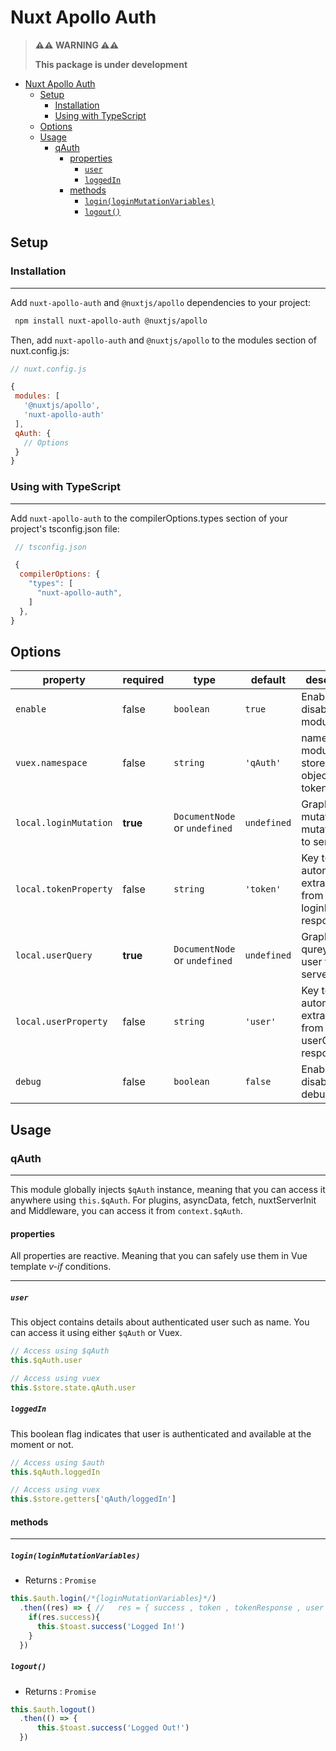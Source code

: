 # Nuxt Apollo Auth

> **⚠⚠ WARNING ⚠⚠**
>
> **This package is under development**

- [Nuxt Apollo Auth](#nuxt-apollo-auth)
  - [Setup](#setup)
    - [Installation](#installation)
    - [Using with TypeScript](#using-with-typescript)
  - [Options](#options)
  - [Usage](#usage)
    - [qAuth](#qauth)
      - [properties](#properties)
        - [`user`](#user)
        - [`loggedIn`](#loggedin)
      - [methods](#methods)
        - [`login(loginMutationVariables)`](#loginloginmutationvariables)
        - [`logout()`](#logout)

## Setup

### Installation

----------

 Add `nuxt-apollo-auth` and `@nuxtjs/apollo` dependencies to your project:

```bash
 npm install nuxt-apollo-auth @nuxtjs/apollo
```

 Then, add `nuxt-apollo-auth` and `@nuxtjs/apollo` to the modules section of nuxt.config.js:

 ```js
 // nuxt.config.js

 {
  modules: [
    '@nuxtjs/apollo',
    'nuxt-apollo-auth'
  ],
  qAuth: {
    // Options
  }
}
 ```

### Using with TypeScript

----------

 Add `nuxt-apollo-auth` to the compilerOptions.types section of your project's tsconfig.json file:

```js
 // tsconfig.json

 {
  compilerOptions: {
    "types": [
      "nuxt-apollo-auth",
    ]
  },
} 
```

## Options

| property              | required | type                          | default     | description                                                    |
| --------------------- | -------- | ----------------------------- | ----------- | -------------------------------------------------------------- |
| `enable`              | false    | `boolean`                     | `true`      | Enables or disables the module                                 |
| `vuex.namespace`      | false    | `string`                      | `'qAuth'`   | name of vuex module that store user object and token           |
| `local.loginMutation` | **true** | `DocumentNode` or `undefined` | `undefined` | GraphQL mutation to mutate data to server.                     |
| `local.tokenProperty` | false    | `string`                      | `'token'`   | Key to automatically extract token from loginMutation response |
| `local.userQuery`     | **true** | `DocumentNode` or `undefined` | `undefined` | GraphQL qurey to get user from server                          |
| `local.userProperty`  | false    | `string`                      | `'user'`    | Key to automatically extract user from userQuery response      |
| `debug`               | false    | `boolean`                     | `false`     | Enables or disables debug mode                                 |

## Usage

### qAuth

----------

This module globally injects `$qAuth` instance, meaning that you can access it anywhere using `this.$qAuth`. For plugins, asyncData, fetch, nuxtServerInit and Middleware, you can access it from `context.$qAuth`.

#### properties

All properties are reactive. Meaning that you can safely use them in Vue template *v-if* conditions.

----------

##### `user`

This object contains details about authenticated user such as name. You can access it using either `$qAuth` or Vuex.

```js
// Access using $qAuth
this.$qAuth.user

// Access using vuex
this.$store.state.qAuth.user
```

##### `loggedIn`

This boolean flag indicates that user is authenticated and available at the moment or not.

```js
// Access using $auth
this.$qAuth.loggedIn

// Access using vuex
this.$store.getters['qAuth/loggedIn']
```

#### methods

----------

##### `login(loginMutationVariables)`

- Returns : `Promise`

```js
this.$auth.login(/*{loginMutationVariables}*/)
  .then((res) => { //   res = { success , token , tokenResponse , user , userResponse }
    if(res.success){
      this.$toast.success('Logged In!')
    }
  })
```

##### `logout()`

- Returns : `Promise`

```js
this.$auth.logout()
  .then(() => {
      this.$toast.success('Logged Out!')
  })
```
